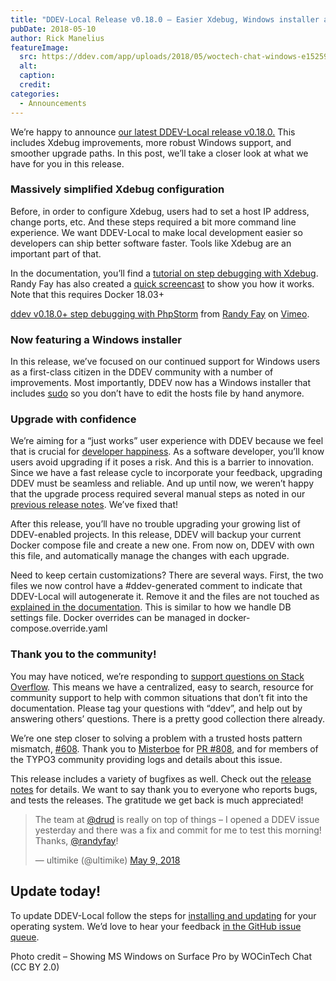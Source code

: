 ```yaml
---
title: "DDEV-Local Release v0.18.0 – Easier Xdebug, Windows installer and more"
pubDate: 2018-05-10
author: Rick Manelius
featureImage:
  src: https://ddev.com/app/uploads/2018/05/woctech-chat-windows-e1525985003469.jpg
  alt:
  caption:
  credit:
categories:
  - Announcements
---
```


We’re happy to announce [our latest DDEV-Local release v0.18.0.](https://github.com/drud/ddev/releases/tag/v0.18.0) This includes Xdebug improvements, more robust Windows support, and smoother upgrade paths. In this post, we’ll take a closer look at what we have for you in this release.

### Massively simplified Xdebug configuration

Before, in order to configure Xdebug, users had to set a host IP address, change ports, etc. And these steps required a bit more command line experience. We want DDEV-Local to make local development easier so developers can ship better software faster. Tools like Xdebug are an important part of that.

In the documentation, you’ll find a [tutorial on step debugging with Xdebug](https://ddev.readthedocs.io/en/latest/users/step-debugging/). Randy Fay has also created a [quick screencast](https://vimeo.com/268685753?utm%5Fsource=email&utm%5Fmedium=vimeo-cliptranscode-201504&utm%5Fcampaign=28749) to show you how it works. Note that this requires Docker 18.03+

[ddev v0.18.0+ step debugging with PhpStorm](https://vimeo.com/268685753) from [Randy Fay](https://vimeo.com/user5912539) on [Vimeo](https://vimeo.com).

### Now featuring a Windows installer

In this release, we’ve focused on our continued support for Windows users as a first-class citizen in the DDEV community with a number of improvements. Most importantly, DDEV now has a Windows installer that includes [sudo](https://github.com/mattn/sudo) so you don’t have to edit the hosts file by hand anymore.

### Upgrade with confidence

We’re aiming for a “just works” user experience with DDEV because we feel that is crucial for [developer happiness](https://ddev.com/ddev-local/developer-happiness-the-right-tools-for-the-job/). As a software developer, you’ll know users avoid upgrading if it poses a risk. And this is a barrier to innovation. Since we have a fast release cycle to incorporate your feedback, upgrading DDEV must be seamless and reliable. And up until now, we weren’t happy that the upgrade process required several manual steps as noted in our [previous release notes](https://github.com/drud/ddev/releases/tag/v0.16.0). We’ve fixed that!

After this release, you’ll have no trouble upgrading your growing list of DDEV-enabled projects. In this release, DDEV will backup your current Docker compose file and create a new one. From now on, DDEV with own this file, and automatically manage the changes with each upgrade.

Need to keep certain customizations? There are several ways. First, the two files we now control have a #ddev-generated comment to indicate that DDEV-Local will autogenerate it. Remove it and the files are not touched as [explained in the documentation](https://ddev.readthedocs.io/en/latest/users/cli-usage/#getting-started). This is similar to how we handle DB settings file. Docker overrides can be managed in docker-compose.override.yaml

### Thank you to the community!

You may have noticed, we’re responding to [support questions on Stack Overflow](https://stackoverflow.com/tags/ddev). This means we have a centralized, easy to search, resource for community support to help with common situations that don’t fit into the documentation. Please tag your questions with “ddev”, and help out by answering others’ questions. There is a pretty good collection there already.

We’re one step closer to solving a problem with a trusted hosts pattern mismatch, [#608](https://github.com/drud/ddev/issues/680). Thank you to [Misterboe](https://github.com/misterboe) for [PR #808](https://github.com/drud/ddev/pull/808), and for members of the TYPO3 community providing logs and details about this issue.

This release includes a variety of bugfixes as well. Check out the [release notes](https://github.com/drud/ddev/releases/tag/v0.18.0) for details. We want to say thank you to everyone who reports bugs, and tests the releases. The gratitude we get back is much appreciated!

> The team at [@drud](https://twitter.com/drud?ref%5Fsrc=twsrc%5Etfw) is really on top of things – I opened a DDEV issue yesterday and there was a fix and commit for me to test this morning! Thanks, [@randyfay](https://twitter.com/randyfay?ref%5Fsrc=twsrc%5Etfw)!
>
> — ultimike (@ultimike) [May 9, 2018](https://twitter.com/ultimike/status/994216144046379008?ref%5Fsrc=twsrc%5Etfw)

## Update today!

To update DDEV-Local follow the steps for [installing and updating](https://ddev.readthedocs.io/en/latest/#installation) for your operating system. We’d love to hear your feedback [in the GitHub issue queue](https://github.com/drud/ddev/issues).

Photo credit – Showing MS Windows on Surface Pro by WOCinTech Chat (CC BY 2.0)
